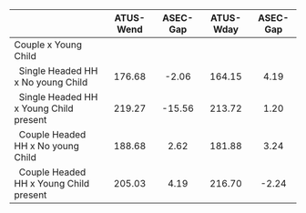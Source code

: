 
|                      |    ATUS-Wend |     ASEC-Gap |    ATUS-Wday |     ASEC-Gap |
| -------------------- | :----------: | :----------: | :----------: | :----------: |
| Couple x Young Child |              |              |              |              |
| &nbsp;&nbsp;Single Headed HH x No young Child |       176.68 |        -2.06 |       164.15 |         4.19 |
| &nbsp;&nbsp;Single Headed HH x Young Child present |       219.27 |       -15.56 |       213.72 |         1.20 |
| &nbsp;&nbsp;Couple Headed HH x No young Child |       188.68 |         2.62 |       181.88 |         3.24 |
| &nbsp;&nbsp;Couple Headed HH x Young Child present |       205.03 |         4.19 |       216.70 |        -2.24 |

